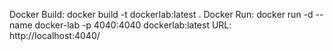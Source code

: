 Docker Build: docker build -t dockerlab:latest .
Docker Run: docker run -d --name docker-lab -p 4040:4040 dockerlab:latest
URL: http://localhost:4040/
